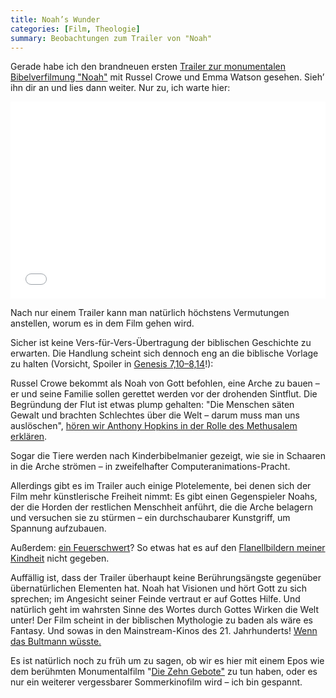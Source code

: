 ```yaml
---
title: Noah’s Wunder
categories: [Film, Theologie]
summary: Beobachtungen zum Trailer von "Noah"
---
```


Gerade habe ich den brandneuen ersten [Trailer zur monumentalen Bibelverfilmung "Noah"](http://youtu.be/z0yf5NY9_Eg) mit Russel Crowe und Emma Watson gesehen. Sieh’ ihn dir an und lies dann weiter. Nur zu, ich warte hier:

<iframe width="100%" height="315" src="//www.youtube-nocookie.com/embed/z0yf5NY9_Eg?rel=0" frameborder="0" allowfullscreen></iframe>

Nach nur einem Trailer kann man natürlich höchstens Vermutungen anstellen, worum es in dem Film gehen wird.

Sicher ist keine Vers-für-Vers-Übertragung der biblischen Geschichte zu erwarten. Die Handlung scheint sich dennoch eng an die biblische Vorlage zu halten (Vorsicht, Spoiler in [Genesis 7,10–8,14](http://www.bibleserver.com/text/LUT/1.Mose7)!): 

Russel Crowe bekommt als Noah von Gott befohlen, eine Arche zu bauen – er und seine Familie sollen gerettet werden vor der drohenden Sintflut. Die Begründung der Flut ist etwas plump gehalten: "Die Menschen säten Gewalt und brachten Schlechtes über die Welt – darum muss man uns auslöschen", [hören wir Anthony Hopkins in der Rolle des Methusalem erklären](http://youtu.be/z0yf5NY9_Eg?t=30s).

Sogar die Tiere werden nach Kinderbibelmanier gezeigt, wie sie in Schaaren in die Arche strömen – in zweifelhafter Computeranimations-Pracht.

Allerdings gibt es im Trailer auch einige Plotelemente, bei denen sich der Film mehr künstlerische Freiheit nimmt: Es gibt einen Gegenspieler Noahs, der die Horden der restlichen Menschheit anführt, die die Arche belagern und versuchen sie zu stürmen – ein durchschaubarer Kunstgriff, um Spannung aufzubauen. 

Außerdem: [ein Feuerschwert](http://youtu.be/z0yf5NY9_Eg?t=1m51s)? So etwas hat es auf den [Flanellbildern meiner Kindheit](http://www.cvsamenkorn.de/WebRoot/Store20/Shops/62617714/4C03/624C/F55F/7885/7B5F/C0A8/29B9/D9CB/33_2_Flanell.jpg) nicht gegeben.

Auffällig ist, dass der Trailer überhaupt keine Berührungsängste gegenüber übernatürlichen Elementen hat. Noah hat Visionen und hört Gott zu sich sprechen; im Angesicht seiner Feinde vertraut er auf Gottes Hilfe. Und natürlich geht im wahrsten Sinne des Wortes durch Gottes Wirken die Welt unter! Der Film scheint in der biblischen Mythologie zu baden als wäre es Fantasy. Und sowas in den Mainstream-Kinos des 21. Jahrhunderts! [Wenn das Bultmann wüsste.](http://de.wikipedia.org/wiki/Entmythologisierung)

Es ist natürlich noch zu früh um zu sagen, ob wir es hier mit einem Epos wie dem berühmten Monumentalfilm "[Die Zehn Gebote"](http://www.imdb.com/title/tt0049833/) zu tun haben, oder es nur ein weiterer vergessbarer Sommerkinofilm wird – ich bin gespannt.
